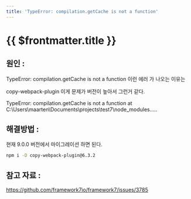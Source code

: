 ```yaml
---
title: 'TypeError: compilation.getCache is not a function'
---
```


# {{ $frontmatter.title }}


## 원인 :

TypeError: compilation.getCache is not a function 이런 에러 가 나오는 이유는 

copy-webpack-plugin 이게 문제가 버전이 높아서 그런거 같다.

TypeError: compilation.getCache is not a function at C:\Users\maarten\Documents\projects\test7\node_modules\.....

 

## 해결방법 : 
현재 9.0.0 버전에서 마이그레이션 하면 된다.


```bash
npm i -D copy-webpack-plugin@6.3.2
```



## 참고 자료 :

https://github.com/framework7io/framework7/issues/3785